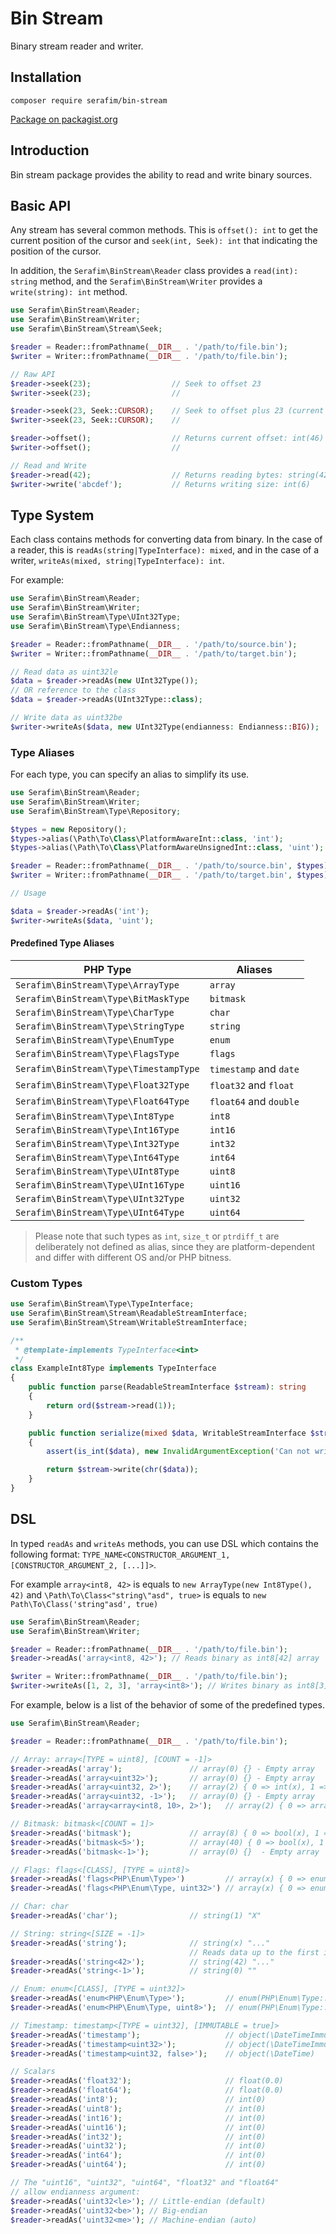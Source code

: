 # Bin Stream

Binary stream reader and writer.

## Installation

`composer require serafim/bin-stream`

[Package on packagist.org](https://packagist.org/packages/serafim/bin-stream)

## Introduction

Bin stream package provides the ability to read and write binary sources.

## Basic API

Any stream has several common methods. This is `offset(): int` to get the
current position of the cursor and `seek(int, Seek): int` that indicating the
position of the cursor.

In addition, the `Serafim\BinStream\Reader` class provides a `read(int): string`
method, and the `Serafim\BinStream\Writer` provides a `write(string): int` method.

```php
use Serafim\BinStream\Reader;
use Serafim\BinStream\Writer;
use Serafim\BinStream\Stream\Seek;

$reader = Reader::fromPathname(__DIR__ . '/path/to/file.bin');
$writer = Writer::fromPathname(__DIR__ . '/path/to/file.bin');

// Raw API
$reader->seek(23);                  // Seek to offset 23
$writer->seek(23);                  //

$reader->seek(23, Seek::CURSOR);    // Seek to offset plus 23 (current + 23)
$writer->seek(23, Seek::CURSOR);    //

$reader->offset();                  // Returns current offset: int(46)
$writer->offset();                  //

// Read and Write
$reader->read(42);                  // Returns reading bytes: string(42) "..."
$writer->write('abcdef');           // Returns writing size: int(6)
```

## Type System

Each class contains methods for converting data from binary. In the case of
a reader, this is `readAs(string|TypeInterface): mixed`, and in the case of a
writer, `writeAs(mixed, string|TypeInterface): int`.

For example:
```php
use Serafim\BinStream\Reader;
use Serafim\BinStream\Writer;
use Serafim\BinStream\Type\UInt32Type;
use Serafim\BinStream\Type\Endianness;

$reader = Reader::fromPathname(__DIR__ . '/path/to/source.bin');
$writer = Writer::fromPathname(__DIR__ . '/path/to/target.bin');

// Read data as uint32le
$data = $reader->readAs(new UInt32Type());
// OR reference to the class
$data = $reader->readAs(UInt32Type::class);

// Write data as uint32be
$writer->writeAs($data, new UInt32Type(endianness: Endianness::BIG));
```

### Type Aliases

For each type, you can specify an alias to simplify its use.

```php
use Serafim\BinStream\Reader;
use Serafim\BinStream\Writer;
use Serafim\BinStream\Type\Repository;

$types = new Repository();
$types->alias(\Path\To\Class\PlatformAwareInt::class, 'int');
$types->alias(\Path\To\Class\PlatformAwareUnsignedInt::class, 'uint');

$reader = Reader::fromPathname(__DIR__ . '/path/to/source.bin', $types);
$writer = Writer::fromPathname(__DIR__ . '/path/to/target.bin', $types);

// Usage

$data = $reader->readAs('int');
$writer->writeAs($data, 'uint');
```

#### Predefined Type Aliases

| PHP Type                               | Aliases                   |
|----------------------------------------|---------------------------|
| `Serafim\BinStream\Type\ArrayType`     | `array`                   |
| `Serafim\BinStream\Type\BitMaskType`   | `bitmask`                 |
| `Serafim\BinStream\Type\CharType`      | `char`                    |
| `Serafim\BinStream\Type\StringType`    | `string`                  |
| `Serafim\BinStream\Type\EnumType`      | `enum`                    |
| `Serafim\BinStream\Type\FlagsType`     | `flags`                   |
| `Serafim\BinStream\Type\TimestampType` | `timestamp` and `date`    |
| `Serafim\BinStream\Type\Float32Type`   | `float32` and `float`     |
| `Serafim\BinStream\Type\Float64Type`   | `float64` and `double`    |
| `Serafim\BinStream\Type\Int8Type`      | `int8`                    |
| `Serafim\BinStream\Type\Int16Type`     | `int16`                   |
| `Serafim\BinStream\Type\Int32Type`     | `int32`                   |
| `Serafim\BinStream\Type\Int64Type`     | `int64`                   |
| `Serafim\BinStream\Type\UInt8Type`     | `uint8`                   |
| `Serafim\BinStream\Type\UInt16Type`    | `uint16`                  |
| `Serafim\BinStream\Type\UInt32Type`    | `uint32`                  |
| `Serafim\BinStream\Type\UInt64Type`    | `uint64`                  |

> Please note that such types as `int`, `size_t` or `ptrdiff_t` are
> deliberately not defined as alias, since they are platform-dependent and
> differ with different OS and/or PHP bitness.

### Custom Types

```php
use Serafim\BinStream\Type\TypeInterface;
use Serafim\BinStream\Stream\ReadableStreamInterface;
use Serafim\BinStream\Stream\WritableStreamInterface;

/**
 * @template-implements TypeInterface<int>
 */
class ExampleInt8Type implements TypeInterface
{
    public function parse(ReadableStreamInterface $stream): string
    {
        return ord($stream->read(1));
    }

    public function serialize(mixed $data, WritableStreamInterface $stream): int
    {
        assert(is_int($data), new InvalidArgumentException('Can not write non-int type'));

        return $stream->write(chr($data));
    }
}
```

## DSL

In typed `readAs` and `writeAs` methods, you can use DSL which contains the
following format: `TYPE_NAME<CONSTRUCTOR_ARGUMENT_1, [CONSTRUCTOR_ARGUMENT_2, [...]]>`.

For example `array<int8, 42>` is equals to `new ArrayType(new Int8Type(), 42)` and
`\Path\To\Class<"string\"asd", true>` is equals to `new Path\To\Class('string"asd', true)`

```php
use Serafim\BinStream\Reader;
use Serafim\BinStream\Writer;

$reader = Reader::fromPathname(__DIR__ . '/path/to/file.bin');
$reader->readAs('array<int8, 42>'); // Reads binary as int8[42] array

$writer = Writer::fromPathname(__DIR__ . '/path/to/file.bin');
$writer->writeAs([1, 2, 3], 'array<int8>'); // Writes binary as int8[3] array
```

For example, below is a list of the behavior of some of the predefined types.

```php
use Serafim\BinStream\Reader;

$reader = Reader::fromPathname(__DIR__ . '/path/to/file.bin');

// Array: array<[TYPE = uint8], [COUNT = -1]>
$reader->readAs('array');               // array(0) {} - Empty array
$reader->readAs('array<uint32>');       // array(0) {} - Empty array
$reader->readAs('array<uint32, 2>');    // array(2) { 0 => int(x), 1 => int(x) }
$reader->readAs('array<uint32, -1>');   // array(0) {} - Empty array
$reader->readAs('array<array<int8, 10>, 2>');   // array(2) { 0 => array(10) {...}, ... }

// Bitmask: bitmask<[COUNT = 1]>
$reader->readAs('bitmask');             // array(8) { 0 => bool(x), 1 => ... }
$reader->readAs('bitmask<5>');          // array(40) { 0 => bool(x), 1 => ... }
$reader->readAs('bitmask<-1>');         // array(0) {}  - Empty array

// Flags: flags<[CLASS], [TYPE = uint8]>
$reader->readAs('flags<PHP\Enum\Type>')         // array(x) { 0 => enum(PHP\Enum\Type::CASE), ... }
$reader->readAs('flags<PHP\Enum\Type, uint32>') // array(x) { 0 => enum(PHP\Enum\Type::CASE), ... }

// Char: char
$reader->readAs('char');                // string(1) "X"

// String: string<[SIZE = -1]>
$reader->readAs('string');              // string(x) "..."
                                        // Reads data up to the first incoming \x00 char.
$reader->readAs('string<42>');          // string(42) "..."
$reader->readAs('string<-1>');          // string(0) ""

// Enum: enum<[CLASS], [TYPE = uint32]>
$reader->readAs('enum<PHP\Enum\Type>');         // enum(PHP\Enum\Type::class)
$reader->readAs('enum<PHP\Enum\Type, uint8>');  // enum(PHP\Enum\Type::class)

// Timestamp: timestamp<[TYPE = uint32], [IMMUTABLE = true]>
$reader->readAs('timestamp');                   // object(\DateTimeImmutable)
$reader->readAs('timestamp<uint32>');           // object(\DateTimeImmutable)
$reader->readAs('timestamp<uint32, false>');    // object(\DateTime)

// Scalars
$reader->readAs('float32');                     // float(0.0)
$reader->readAs('float64');                     // float(0.0)
$reader->readAs('int8');                        // int(0)
$reader->readAs('uint8');                       // int(0)
$reader->readAs('int16');                       // int(0)
$reader->readAs('uint16');                      // int(0)
$reader->readAs('int32');                       // int(0)
$reader->readAs('uint32');                      // int(0)
$reader->readAs('int64');                       // int(0)
$reader->readAs('uint64');                      // int(0)

// The "uint16", "uint32", "uint64", "float32" and "float64"
// allow endianness argument:
$reader->readAs('uint32<le>'); // Little-endian (default)
$reader->readAs('uint32<be>'); // Big-endian
$reader->readAs('uint32<me>'); // Machine-endian (auto)
```

